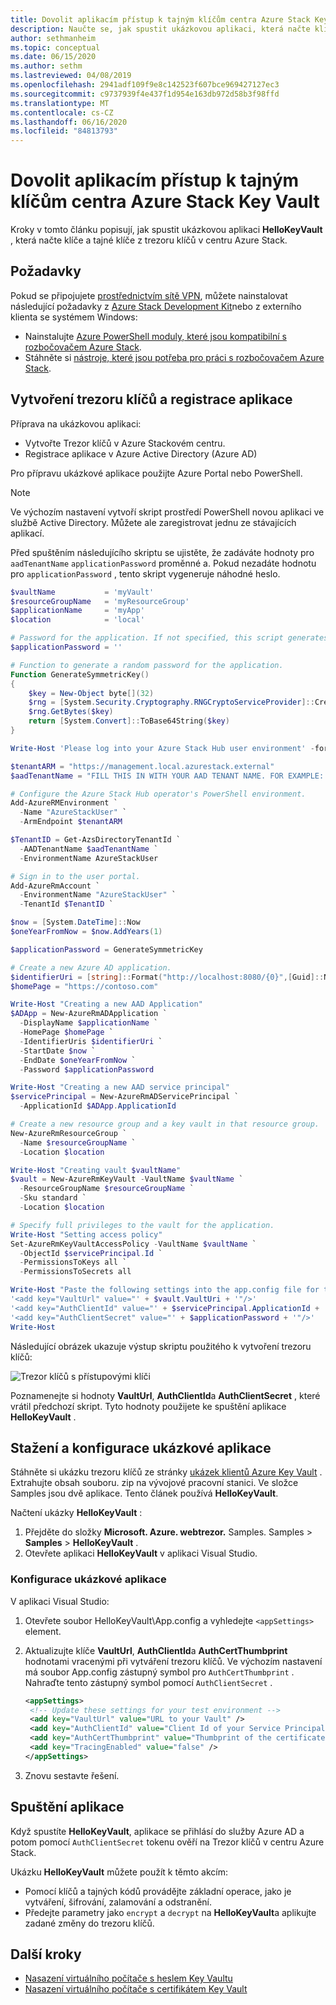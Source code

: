 ```yaml
---
title: Dovolit aplikacím přístup k tajným klíčům centra Azure Stack Key Vault
description: Naučte se, jak spustit ukázkovou aplikaci, která načte klíče a tajné klíče z trezoru klíčů v Azure Stack hub.
author: sethmanheim
ms.topic: conceptual
ms.date: 06/15/2020
ms.author: sethm
ms.lastreviewed: 04/08/2019
ms.openlocfilehash: 2941adf109f9e8c142523f607bce969427127ec3
ms.sourcegitcommit: c9737939f4e437f1d954e163db972d58b3f98ffd
ms.translationtype: MT
ms.contentlocale: cs-CZ
ms.lasthandoff: 06/16/2020
ms.locfileid: "84813793"
---
```

# <a name="allow-apps-to-access-azure-stack-hub-key-vault-secrets"></a>Dovolit aplikacím přístup k tajným klíčům centra Azure Stack Key Vault

Kroky v tomto článku popisují, jak spustit ukázkovou aplikaci **HelloKeyVault** , která načte klíče a tajné klíče z trezoru klíčů v centru Azure Stack.

## <a name="prerequisites"></a>Požadavky

Pokud se připojujete [prostřednictvím sítě VPN](../asdk/asdk-connect.md#connect-to-azure-stack-using-vpn), můžete nainstalovat následující požadavky z [Azure Stack Development Kit](../asdk/asdk-connect.md#connect-to-azure-stack-using-rdp)nebo z externího klienta se systémem Windows:

* Nainstalujte [Azure PowerShell moduly, které jsou kompatibilní s rozbočovačem Azure Stack](../operator/azure-stack-powershell-install.md).
* Stáhněte si [nástroje, které jsou potřeba pro práci s rozbočovačem Azure Stack](../operator/azure-stack-powershell-download.md).

## <a name="create-a-key-vault-and-register-an-app"></a>Vytvoření trezoru klíčů a registrace aplikace

Příprava na ukázkovou aplikaci:

* Vytvořte Trezor klíčů v Azure Stackovém centru.
* Registrace aplikace v Azure Active Directory (Azure AD)

Pro přípravu ukázkové aplikace použijte Azure Portal nebo PowerShell.

> [!NOTE]
> Ve výchozím nastavení vytvoří skript prostředí PowerShell novou aplikaci ve službě Active Directory. Můžete ale zaregistrovat jednu ze stávajících aplikací.

Před spuštěním následujícího skriptu se ujistěte, že zadáváte hodnoty pro `aadTenantName` `applicationPassword` proměnné a. Pokud nezadáte hodnotu pro `applicationPassword` , tento skript vygeneruje náhodné heslo.

```powershell
$vaultName           = 'myVault'
$resourceGroupName   = 'myResourceGroup'
$applicationName     = 'myApp'
$location            = 'local'

# Password for the application. If not specified, this script generates a random password during app creation.
$applicationPassword = ''

# Function to generate a random password for the application.
Function GenerateSymmetricKey()
{
    $key = New-Object byte[](32)
    $rng = [System.Security.Cryptography.RNGCryptoServiceProvider]::Create()
    $rng.GetBytes($key)
    return [System.Convert]::ToBase64String($key)
}

Write-Host 'Please log into your Azure Stack Hub user environment' -foregroundcolor Green

$tenantARM = "https://management.local.azurestack.external"
$aadTenantName = "FILL THIS IN WITH YOUR AAD TENANT NAME. FOR EXAMPLE: myazurestack.onmicrosoft.com"

# Configure the Azure Stack Hub operator's PowerShell environment.
Add-AzureRMEnvironment `
  -Name "AzureStackUser" `
  -ArmEndpoint $tenantARM

$TenantID = Get-AzsDirectoryTenantId `
  -AADTenantName $aadTenantName `
  -EnvironmentName AzureStackUser

# Sign in to the user portal.
Add-AzureRmAccount `
  -EnvironmentName "AzureStackUser" `
  -TenantId $TenantID `

$now = [System.DateTime]::Now
$oneYearFromNow = $now.AddYears(1)

$applicationPassword = GenerateSymmetricKey

# Create a new Azure AD application.
$identifierUri = [string]::Format("http://localhost:8080/{0}",[Guid]::NewGuid().ToString("N"))
$homePage = "https://contoso.com"

Write-Host "Creating a new AAD Application"
$ADApp = New-AzureRmADApplication `
  -DisplayName $applicationName `
  -HomePage $homePage `
  -IdentifierUris $identifierUri `
  -StartDate $now `
  -EndDate $oneYearFromNow `
  -Password $applicationPassword

Write-Host "Creating a new AAD service principal"
$servicePrincipal = New-AzureRmADServicePrincipal `
  -ApplicationId $ADApp.ApplicationId

# Create a new resource group and a key vault in that resource group.
New-AzureRmResourceGroup `
  -Name $resourceGroupName `
  -Location $location

Write-Host "Creating vault $vaultName"
$vault = New-AzureRmKeyVault -VaultName $vaultName `
  -ResourceGroupName $resourceGroupName `
  -Sku standard `
  -Location $location

# Specify full privileges to the vault for the application.
Write-Host "Setting access policy"
Set-AzureRmKeyVaultAccessPolicy -VaultName $vaultName `
  -ObjectId $servicePrincipal.Id `
  -PermissionsToKeys all `
  -PermissionsToSecrets all

Write-Host "Paste the following settings into the app.config file for the HelloKeyVault project:"
'<add key="VaultUrl" value="' + $vault.VaultUri + '"/>'
'<add key="AuthClientId" value="' + $servicePrincipal.ApplicationId + '"/>'
'<add key="AuthClientSecret" value="' + $applicationPassword + '"/>'
Write-Host
```

Následující obrázek ukazuje výstup skriptu použitého k vytvoření trezoru klíčů:

![Trezor klíčů s přístupovými klíči](media/azure-stack-key-vault-sample-app/settingsoutput.png)

Poznamenejte si hodnoty **VaultUrl**, **AuthClientId**a **AuthClientSecret** , které vrátil předchozí skript. Tyto hodnoty použijete ke spuštění aplikace **HelloKeyVault** .

## <a name="download-and-configure-the-sample-application"></a>Stažení a konfigurace ukázkové aplikace

Stáhněte si ukázku trezoru klíčů ze stránky [ukázek klientů Azure Key Vault](https://www.microsoft.com/download/details.aspx?id=45343) . Extrahujte obsah souboru. zip na vývojové pracovní stanici. Ve složce Samples jsou dvě aplikace. Tento článek používá **HelloKeyVault**.

Načtení ukázky **HelloKeyVault** :

1. Přejděte do složky **Microsoft. Azure. webtrezor.** Samples. Samples  >  **Samples**  >  **HelloKeyVault** .
2. Otevřete aplikaci **HelloKeyVault** v aplikaci Visual Studio.

### <a name="configure-the-sample-application"></a>Konfigurace ukázkové aplikace

V aplikaci Visual Studio:

1. Otevřete soubor HelloKeyVault\App.config a vyhledejte `<appSettings>` element.
2. Aktualizujte klíče **VaultUrl**, **AuthClientId**a **AuthCertThumbprint** hodnotami vracenými při vytváření trezoru klíčů. Ve výchozím nastavení má soubor App.config zástupný symbol pro `AuthCertThumbprint` . Nahraďte tento zástupný symbol pomocí `AuthClientSecret` .

   ```xml
   <appSettings>
    <!-- Update these settings for your test environment -->
    <add key="VaultUrl" value="URL to your Vault" />
    <add key="AuthClientId" value="Client Id of your Service Principal" />
    <add key="AuthCertThumbprint" value="Thumbprint of the certificate used for authentication" />
    <add key="TracingEnabled" value="false" />
   </appSettings>
   ```

3. Znovu sestavte řešení.

## <a name="run-the-app"></a>Spuštění aplikace

Když spustíte **HelloKeyVault**, aplikace se přihlásí do služby Azure AD a potom pomocí `AuthClientSecret` tokenu ověří na Trezor klíčů v centru Azure Stack.

Ukázku **HelloKeyVault** můžete použít k těmto akcím:

* Pomocí klíčů a tajných kódů provádějte základní operace, jako je vytváření, šifrování, zalamování a odstranění.
* Předejte parametry jako `encrypt` a `decrypt` na **HelloKeyVault**a aplikujte zadané změny do trezoru klíčů.

## <a name="next-steps"></a>Další kroky

* [Nasazení virtuálního počítače s heslem Key Vaultu](azure-stack-key-vault-deploy-vm-with-secret.md)
* [Nasazení virtuálního počítače s certifikátem Key Vault](azure-stack-key-vault-push-secret-into-vm.md)
